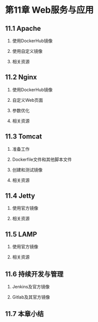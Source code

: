# 第11章 Web服务与应用

## 11.1 Apache

1. 使用DockerHub镜像


2. 使用自定义镜像


3. 相关资源


## 11.2 Nginx

1. 使用DockerHub镜像


2. 自定义Web页面


3. 参数优化


4. 相关资源


## 11.3 Tomcat

1. 准备工作


2. Dockerfile文件和其他脚本文件


3. 创建和测试镜像


4. 相关资源


## 11.4 Jetty

1. 使用官方镜像


2. 相关资源


## 11.5 LAMP

1. 使用官方镜像


2. 相关资源


## 11.6 持续开发与管理

1. Jenkins及官方镜像


2. Gitlab及其官方镜像



## 11.7 本章小结

